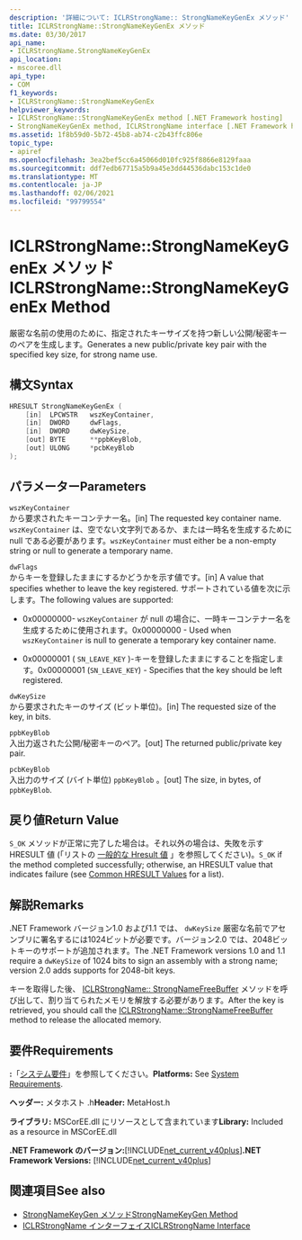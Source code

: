 ```yaml
---
description: '詳細について: ICLRStrongName:: StrongNameKeyGenEx メソッド'
title: ICLRStrongName::StrongNameKeyGenEx メソッド
ms.date: 03/30/2017
api_name:
- ICLRStrongName.StrongNameKeyGenEx
api_location:
- mscoree.dll
api_type:
- COM
f1_keywords:
- ICLRStrongName::StrongNameKeyGenEx
helpviewer_keywords:
- ICLRStrongName::StrongNameKeyGenEx method [.NET Framework hosting]
- StrongNameKeyGenEx method, ICLRStrongName interface [.NET Framework hosting]
ms.assetid: 1f8b59d0-5b72-45b8-ab74-c2b43ffc806e
topic_type:
- apiref
ms.openlocfilehash: 3ea2bef5cc6a45066d010fc925f8866e8129faaa
ms.sourcegitcommit: ddf7edb67715a5b9a45e3dd44536dabc153c1de0
ms.translationtype: MT
ms.contentlocale: ja-JP
ms.lasthandoff: 02/06/2021
ms.locfileid: "99799554"
---
```

# <a name="iclrstrongnamestrongnamekeygenex-method"></a><span data-ttu-id="a56ff-103">ICLRStrongName::StrongNameKeyGenEx メソッド</span><span class="sxs-lookup"><span data-stu-id="a56ff-103">ICLRStrongName::StrongNameKeyGenEx Method</span></span>

<span data-ttu-id="a56ff-104">厳密な名前の使用のために、指定されたキーサイズを持つ新しい公開/秘密キーのペアを生成します。</span><span class="sxs-lookup"><span data-stu-id="a56ff-104">Generates a new public/private key pair with the specified key size, for strong name use.</span></span>  
  
## <a name="syntax"></a><span data-ttu-id="a56ff-105">構文</span><span class="sxs-lookup"><span data-stu-id="a56ff-105">Syntax</span></span>  
  
```cpp  
HRESULT StrongNameKeyGenEx (  
    [in]  LPCWSTR   wszKeyContainer,  
    [in]  DWORD     dwFlags,  
    [in]  DWORD     dwKeySize,  
    [out] BYTE      **ppbKeyBlob,  
    [out] ULONG     *pcbKeyBlob  
);  
```  
  
## <a name="parameters"></a><span data-ttu-id="a56ff-106">パラメーター</span><span class="sxs-lookup"><span data-stu-id="a56ff-106">Parameters</span></span>  

 `wszKeyContainer`  
 <span data-ttu-id="a56ff-107">から要求されたキーコンテナー名。</span><span class="sxs-lookup"><span data-stu-id="a56ff-107">[in] The requested key container name.</span></span> <span data-ttu-id="a56ff-108">`wszKeyContainer` は、空でない文字列であるか、または一時名を生成するために null である必要があります。</span><span class="sxs-lookup"><span data-stu-id="a56ff-108">`wszKeyContainer` must either be a non-empty string or null to generate a temporary name.</span></span>  
  
 `dwFlags`  
 <span data-ttu-id="a56ff-109">からキーを登録したままにするかどうかを示す値です。</span><span class="sxs-lookup"><span data-stu-id="a56ff-109">[in] A value that specifies whether to leave the key registered.</span></span> <span data-ttu-id="a56ff-110">サポートされている値を次に示します。</span><span class="sxs-lookup"><span data-stu-id="a56ff-110">The following values are supported:</span></span>  
  
- <span data-ttu-id="a56ff-111">0x00000000- `wszKeyContainer` が null の場合に、一時キーコンテナー名を生成するために使用されます。</span><span class="sxs-lookup"><span data-stu-id="a56ff-111">0x00000000 - Used when `wszKeyContainer` is null to generate a temporary key container name.</span></span>  
  
- <span data-ttu-id="a56ff-112">0x00000001 ( `SN_LEAVE_KEY` )-キーを登録したままにすることを指定します。</span><span class="sxs-lookup"><span data-stu-id="a56ff-112">0x00000001 (`SN_LEAVE_KEY`) - Specifies that the key should be left registered.</span></span>  
  
 `dwKeySize`  
 <span data-ttu-id="a56ff-113">から要求されたキーのサイズ (ビット単位)。</span><span class="sxs-lookup"><span data-stu-id="a56ff-113">[in] The requested size of the key, in bits.</span></span>  
  
 `ppbKeyBlob`  
 <span data-ttu-id="a56ff-114">入出力返された公開/秘密キーのペア。</span><span class="sxs-lookup"><span data-stu-id="a56ff-114">[out] The returned public/private key pair.</span></span>  
  
 `pcbKeyBlob`  
 <span data-ttu-id="a56ff-115">入出力のサイズ (バイト単位) `ppbKeyBlob` 。</span><span class="sxs-lookup"><span data-stu-id="a56ff-115">[out] The size, in bytes, of `ppbKeyBlob`.</span></span>  
  
## <a name="return-value"></a><span data-ttu-id="a56ff-116">戻り値</span><span class="sxs-lookup"><span data-stu-id="a56ff-116">Return Value</span></span>  

 <span data-ttu-id="a56ff-117">`S_OK` メソッドが正常に完了した場合は。それ以外の場合は、失敗を示す HRESULT 値 (「リストの [一般的な Hresult 値](/windows/win32/seccrypto/common-hresult-values) 」を参照してください)。</span><span class="sxs-lookup"><span data-stu-id="a56ff-117">`S_OK` if the method completed successfully; otherwise, an HRESULT value that indicates failure (see [Common HRESULT Values](/windows/win32/seccrypto/common-hresult-values) for a list).</span></span>  
  
## <a name="remarks"></a><span data-ttu-id="a56ff-118">解説</span><span class="sxs-lookup"><span data-stu-id="a56ff-118">Remarks</span></span>  

 <span data-ttu-id="a56ff-119">.NET Framework バージョン1.0 および1.1 では、 `dwKeySize` 厳密な名前でアセンブリに署名するには1024ビットが必要です。バージョン2.0 では、2048ビットキーのサポートが追加されます。</span><span class="sxs-lookup"><span data-stu-id="a56ff-119">The .NET Framework versions 1.0 and 1.1 require a `dwKeySize` of 1024 bits to sign an assembly with a strong name; version 2.0 adds supports for 2048-bit keys.</span></span>  
  
 <span data-ttu-id="a56ff-120">キーを取得した後、 [ICLRStrongName:: StrongNameFreeBuffer](iclrstrongname-strongnamefreebuffer-method.md) メソッドを呼び出して、割り当てられたメモリを解放する必要があります。</span><span class="sxs-lookup"><span data-stu-id="a56ff-120">After the key is retrieved, you should call the [ICLRStrongName::StrongNameFreeBuffer](iclrstrongname-strongnamefreebuffer-method.md) method to release the allocated memory.</span></span>  
  
## <a name="requirements"></a><span data-ttu-id="a56ff-121">要件</span><span class="sxs-lookup"><span data-stu-id="a56ff-121">Requirements</span></span>  

 <span data-ttu-id="a56ff-122">**:**「[システム要件](../../get-started/system-requirements.md)」を参照してください。</span><span class="sxs-lookup"><span data-stu-id="a56ff-122">**Platforms:** See [System Requirements](../../get-started/system-requirements.md).</span></span>  
  
 <span data-ttu-id="a56ff-123">**ヘッダー:** メタホスト .h</span><span class="sxs-lookup"><span data-stu-id="a56ff-123">**Header:** MetaHost.h</span></span>  
  
 <span data-ttu-id="a56ff-124">**ライブラリ:** MSCorEE.dll にリソースとして含まれています</span><span class="sxs-lookup"><span data-stu-id="a56ff-124">**Library:** Included as a resource in MSCorEE.dll</span></span>  
  
 <span data-ttu-id="a56ff-125">**.NET Framework のバージョン:**[!INCLUDE[net_current_v40plus](../../../../includes/net-current-v40plus-md.md)]</span><span class="sxs-lookup"><span data-stu-id="a56ff-125">**.NET Framework Versions:** [!INCLUDE[net_current_v40plus](../../../../includes/net-current-v40plus-md.md)]</span></span>  
  
## <a name="see-also"></a><span data-ttu-id="a56ff-126">関連項目</span><span class="sxs-lookup"><span data-stu-id="a56ff-126">See also</span></span>

- [<span data-ttu-id="a56ff-127">StrongNameKeyGen メソッド</span><span class="sxs-lookup"><span data-stu-id="a56ff-127">StrongNameKeyGen Method</span></span>](iclrstrongname-strongnamekeygen-method.md)
- [<span data-ttu-id="a56ff-128">ICLRStrongName インターフェイス</span><span class="sxs-lookup"><span data-stu-id="a56ff-128">ICLRStrongName Interface</span></span>](iclrstrongname-interface.md)
